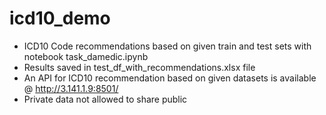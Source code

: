 # icd10_demo
- ICD10 Code recommendations based on given train and test sets with notebook task_damedic.ipynb
- Results saved in test_df_with_recommendations.xlsx file
- An API for ICD10 recommendation based on given datasets is available @ http://3.141.1.9:8501/
- Private data not allowed to share public

